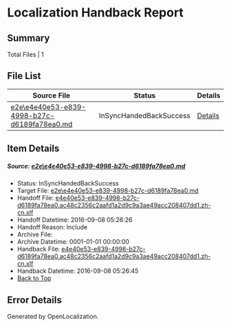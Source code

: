 # <a name='report-top'></a> Localization Handback Report

## Summary
 Total Files | 1

## File List
 Source File | Status | Details 
 ----------- | ------ | ------- 
 [e2e\e4e40e53-e839-4998-b27c-d6189fa78ea0.md](https://github.com/OpenLocalizationTestOrg/ol-test0/blob/beb9544c43352afb15092804c73ffbe740299596/e2e/e4e40e53-e839-4998-b27c-d6189fa78ea0.md) | InSyncHandedBackSuccess | [Details](#cc8bdcbfdb63740005ce5033ed70faa582db83bb1)

## Item Details
##### <a name='cc8bdcbfdb63740005ce5033ed70faa582db83bb1'></a> Source: [e2e\e4e40e53-e839-4998-b27c-d6189fa78ea0.md](https://github.com/OpenLocalizationTestOrg/ol-test0/blob/beb9544c43352afb15092804c73ffbe740299596/e2e/e4e40e53-e839-4998-b27c-d6189fa78ea0.md)
* Status: InSyncHandedBackSuccess
* Target File: [e2e\e4e40e53-e839-4998-b27c-d6189fa78ea0.md](https://github.com/OpenLocalizationTestOrg/ol-test0-zhcn/blob/b7f8e70525ffa1f22364c08ddb66d1678f41d4c3/e2e/e4e40e53-e839-4998-b27c-d6189fa78ea0.md)
* Handoff File: [e4e40e53-e839-4998-b27c-d6189fa78ea0.ac48c2356c2aafd1a2d9c9a3ae49acc208407dd1.zh-cn.xlf](https://github.com/OpenLocalizationTestOrg/ol-test0-handoff/blob/ecfe95f9520627a3a3a1ca4c4e57d008e4c45113/ol-handoff/OpenLocalizationTestOrg/ol-test0-zhcn/ci/ht/e4e40e53-e839-4998-b27c-d6189fa78ea0.ac48c2356c2aafd1a2d9c9a3ae49acc208407dd1.zh-cn.xlf)
* Handoff Datetime: 2016-09-08 05:26:26
* Handoff Reason: Include
* Archive File: 
* Archive Datetime: 0001-01-01 00:00:00
* Handback File: [e4e40e53-e839-4998-b27c-d6189fa78ea0.ac48c2356c2aafd1a2d9c9a3ae49acc208407dd1.zh-cn.xlf](https://github.com/OpenLocalizationTestOrg/ol-test0-handback/blob/7b4e4eaba4c4d4fcb391e94d3baa6a9fa7e177ba/ol-handback/OpenLocalizationTestOrg/ol-test0-zhcn/ci/ht/e4e40e53-e839-4998-b27c-d6189fa78ea0.ac48c2356c2aafd1a2d9c9a3ae49acc208407dd1.zh-cn.xlf)
* Handback Datetime: 2016-09-08 05:26:45
* [Back to Top](#report-top)


## Error Details

Generated by OpenLocalization.
